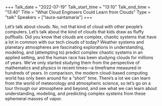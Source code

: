 +++
Talk_date = "2022-07-19"
Talk_start_time = "13:10"
Talk_end_time = "13:40"
Title = "What Cloud Engineers Could Learn from Clouds"
Type = "talk"
Speakers = ["laura-santamaria"]
+++

Let’s talk about clouds. No, not that kind of cloud with other people’s computers. Let’s talk about the kind of clouds that kids draw as fluffy puffballs. Did you know that clouds are complex, chaotic systems that have a lot in common with our tech clouds of today? Weather systems and planetary atmospheres are fascinating explorations in understanding, modeling, and (attempting to) predict complex chaotic systems in an applied setting, and the human race has been studying clouds for millions of years. We’ve only started studying them from the perspective of mathematics and physics in recent times—a timeframe measured in hundreds of years. In comparison, the modern cloud-based computing world has only been around for a “short” time. There’s a lot we can learn from the world of meteorology and atmospheric science, so let’s go on a tour through our atmosphere and beyond, and see what we can learn about understanding, modeling, and predicting complex systems from these ephemeral masses of vapor.

